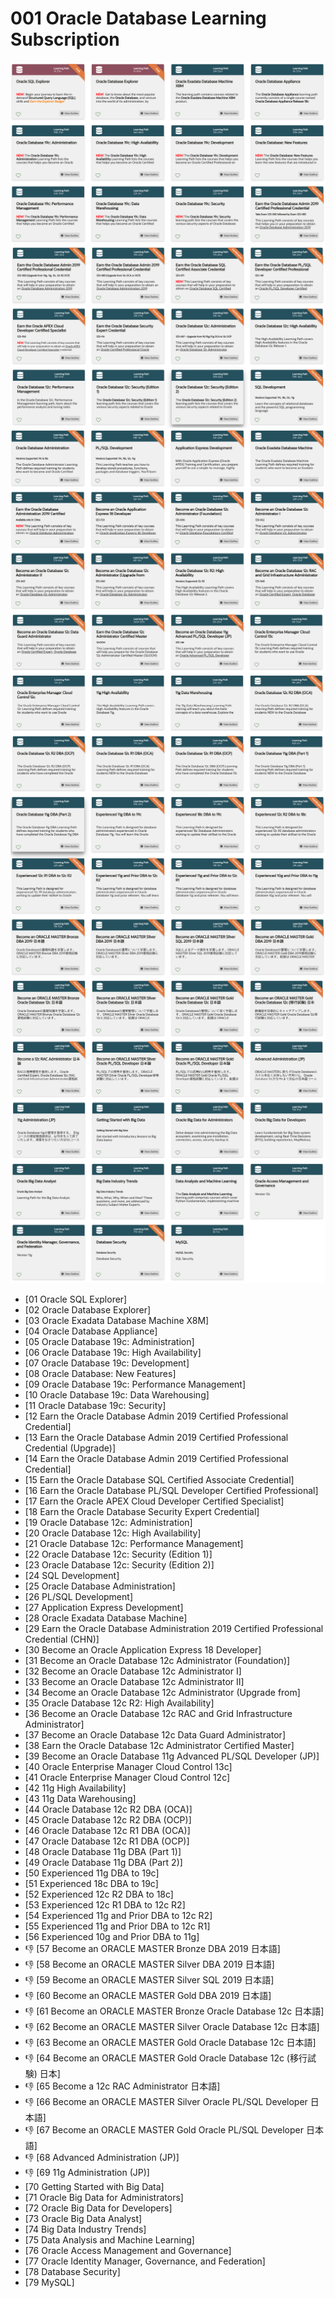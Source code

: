 # 001 Oracle Database Learning Subscription

![contenido-01](images/contenido-01.png)
![contenido-02](images/contenido-02.png)
![contenido-03](images/contenido-03.png)
![contenido-04](images/contenido-04.png)
![contenido-05](images/contenido-05.png)
![contenido-06](images/contenido-06.png)
![contenido-07](images/contenido-07.png)


* [01 Oracle SQL Explorer]
* [02 Oracle Database Explorer]
* [03 Oracle Exadata Database Machine X8M]
* [04 Oracle Database Appliance]
* [05 Oracle Database 19c: Administration]
* [06 Oracle Database 19c: High Availability]
* [07 Oracle Database 19c: Development]
* [08 Oracle Database: New Features]
* [09 Oracle Database 19c: Performance Management]
* [10 Oracle Database 19c: Data Warehousing]
* [11 Oracle Database 19c: Security]
* [12 Earn the Oracle Database Admin 2019 Certified Professional Credential]
* [13 Earn the Oracle Database Admin 2019 Certified Professional Credential (Upgrade)]
* [14 Earn the Oracle Database Admin 2019 Certified Professional Credential]
* [15 Earn the Oracle Database SQL Certified Associate Credential]
* [16 Earn the Oracle Database PL/SQL Developer Certified Professional]
* [17 Earn the Oracle APEX Cloud Developer Certified Specialist]
* [18 Earn the Oracle Database Security Expert Credential]
* [19 Oracle Database 12c: Administration]
* [20 Oracle Database 12c: High Availability]
* [21 Oracle Database 12c: Performance Management]
* [22 Oracle Database 12c: Security (Edition 1)]
* [23 Oracle Database 12c: Security (Edition 2)]
* [24 SQL Development]
* [25 Oracle Database Administration]
* [26 PL/SQL Development]
* [27 Application Express Development]
* [28 Oracle Exadata Database Machine]
* [29 Earn the Oracle Database Administration 2019 Certified Professional Credential (CHN)]
* [30 Become an Oracle Application Express 18 Developer]
* [31 Become an Oracle Database 12c Administrator (Foundation)]
* [32 Become an Oracle Database 12c Administrator I]
* [33 Become an Oracle Database 12c Administrator II]
* [34 Become an Oracle Database 12c Administrator (Upgrade from]
* [35 Oracle Database 12c R2: High Availability]
* [36 Become an Oracle Database 12c RAC and Grid Infrastructure Administrator]
* [37 Become an Oracle Database 12c Data Guard Administrator]
* [38 Earn the Oracle Database 12c Administrator Certified Master]
* [39 Become an Oracle Database 11g Advanced PL/SQL Developer (JP)]
* [40 Oracle Enterprise Manager Cloud Control 13c]
* [41 Oracle Enterprise Manager Cloud Control 12c]
* [42 11g High Availability]
* [43 11g Data Warehousing]
* [44 Oracle Database 12c R2 DBA (OCA)]
* [45 Oracle Database 12c R2 DBA (OCP)]
* [46 Oracle Database 12c R1 DBA (OCA)]
* [47 Oracle Database 12c R1 DBA (OCP)]
* [48 Oracle Database 11g DBA (Part 1)]
* [49 Oracle Database 11g DBA (Part 2)]
* [50 Experienced 11g DBA to 19c]
* [51 Experienced 18c DBA to 19c]
* [52 Experienced 12c R2 DBA to 18c]
* [53 Experienced 12c R1 DBA to 12c R2]
* [54 Experienced 11g and Prior DBA to 12c R2]
* [55 Experienced 11g and Prior DBA to 12c R1]
* [56 Experienced 10g and Prior DBA to 11g]
* 👎 [57 Become an ORACLE MASTER Bronze DBA 2019 日本語]
* 👎 [58 Become an ORACLE MASTER Silver DBA 2019 日本語]
* 👎 [59 Become an ORACLE MASTER Silver SQL 2019 日本語]
* 👎 [60 Become an ORACLE MASTER Gold DBA 2019 日本語]
* 👎 [61 Become an ORACLE MASTER Bronze Oracle Database 12c 日本語]
* 👎 [62 Become an ORACLE MASTER Silver Oracle Database 12c 日本語]
* 👎 [63 Become an ORACLE MASTER Gold Oracle Database 12c 日本語]
* 👎 [64 Become an ORACLE MASTER Gold Oracle Database 12c (移行試験) 日本]
* 👎 [65 Become a 12c RAC Administrator 日本語]
* 👎 [66 Become an ORACLE MASTER Silver Oracle PL/SQL Developer 日本語]
* 👎 [67 Become an ORACLE MASTER Gold Oracle PL/SQL Developer 日本語]
* 👎 [68 Advanced Administration (JP)]
* 👎 [69 11g Administration (JP)]
* [70 Getting Started with Big Data]
* [71 Oracle Big Data for Administrators]
* [72 Oracle Big Data for Developers]
* [73 Oracle Big Data Analyst]
* [74 Big Data Industry Trends]
* [75 Data Analysis and Machine Learning]
* [76 Oracle Access Management and Governance]
* [77 Oracle Identity Manager, Governance, and Federation]
* [78 Database Security]
* [79 MySQL]
